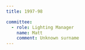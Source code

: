 ```yaml
---
title: 1997-98

committee:
  - role: Lighting Manager
    name: Matt 
    comment: Unknown surname
---
```

